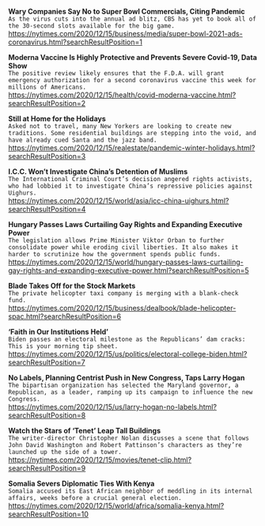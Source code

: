 **Wary Companies Say No to Super Bowl Commercials, Citing Pandemic**\
`As the virus cuts into the annual ad blitz, CBS has yet to book all of the 30-second slots available for the big game.`\
https://nytimes.com/2020/12/15/business/media/super-bowl-2021-ads-coronavirus.html?searchResultPosition=1

**Moderna Vaccine Is Highly Protective and Prevents Severe Covid-19, Data Show**\
`The positive review likely ensures that the F.D.A. will grant emergency authorization for a second coronavirus vaccine this week for millions of Americans.`\
https://nytimes.com/2020/12/15/health/covid-moderna-vaccine.html?searchResultPosition=2

**Still at Home for the Holidays**\
`Asked not to travel, many New Yorkers are looking to create new traditions. Some residential buildings are stepping into the void, and have already cued Santa and the jazz band.`\
https://nytimes.com/2020/12/15/realestate/pandemic-winter-holidays.html?searchResultPosition=3

**I.C.C. Won’t Investigate China’s Detention of Muslims**\
`The International Criminal Court’s decision angered rights activists, who had lobbied it to investigate China’s repressive policies against Uighurs.`\
https://nytimes.com/2020/12/15/world/asia/icc-china-uighurs.html?searchResultPosition=4

**Hungary Passes Laws Curtailing Gay Rights and Expanding Executive Power**\
`The legislation allows Prime Minister Viktor Orban to further consolidate power while eroding civil liberties. It also makes it harder to scrutinize how the government spends public funds.`\
https://nytimes.com/2020/12/15/world/hungary-passes-laws-curtailing-gay-rights-and-expanding-executive-power.html?searchResultPosition=5

**Blade Takes Off for the Stock Markets**\
`The private helicopter taxi company is merging with a blank-check fund.`\
https://nytimes.com/2020/12/15/business/dealbook/blade-helicopter-spac.html?searchResultPosition=6

**‘Faith in Our Institutions Held’**\
`Biden passes an electoral milestone as the Republicans’ dam cracks: This is your morning tip sheet.`\
https://nytimes.com/2020/12/15/us/politics/electoral-college-biden.html?searchResultPosition=7

**No Labels, Planning Centrist Push in New Congress, Taps Larry Hogan**\
`The bipartisan organization has selected the Maryland governor, a Republican, as a leader, ramping up its campaign to influence the new Congress.`\
https://nytimes.com/2020/12/15/us/larry-hogan-no-labels.html?searchResultPosition=8

**Watch the Stars of ‘Tenet’ Leap Tall Buildings**\
`The writer-director Christopher Nolan discusses a scene that follows John David Washington and Robert Pattinson’s characters as they’re launched up the side of a tower.`\
https://nytimes.com/2020/12/15/movies/tenet-clip.html?searchResultPosition=9

**Somalia Severs Diplomatic Ties With Kenya**\
`Somalia accused its East African neighbor of meddling in its internal affairs, weeks before a crucial general election.`\
https://nytimes.com/2020/12/15/world/africa/somalia-kenya.html?searchResultPosition=10

